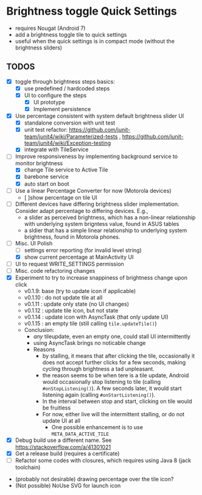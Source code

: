 # Brightness toggle Quick Settings 
- requires Nougat (Android 7)
- add a brightness toggle tile to quick settings
- useful when the quick settings is in compact mode (without the brightness sliders)

## TODOS
- [x] toggle through brightness steps basics: 
  - [x] use predefined / hardcoded steps
  - [x] UI to configure the steps
    - [x] UI prototype 
    - [x] Implement persistence
- [x] Use percentage consistent with system default brightness slider UI
  - [x] standalone conversion with unit test
  - [x] unit test refactor: https://github.com/junit-team/junit4/wiki/Parameterized-tests , https://github.com/junit-team/junit4/wiki/Exception-testing
  - [x] integrate with TileService
- [ ] Improve responsiveness by implementing background service to monitor brightness 
  - [x] change Tile service to Active Tile
  - [x] barebone service 
  - [x] auto start on boot
- [ ] Use a linear Percentage Converter for now (Motorola devices)
  - [ ]show percentage on tile UI
- [ ] Different devices have differing brightness slider implementation. Consider adapt percentage to differing devices. E.g., 
     - a slider as perceived brightness, which has a non-linear relationship with  underlying system brigntess value, found in ASUS tables
     - a sldier that has a simple linear relationship to underlying system brightness, found in Motorola phones.
- [ ] Misc. UI Polish
  - [ ] settings error reporting (for invalid level string)
  - [x] show current percentage at MainActivity UI
- [ ] UI to request WRITE_SETTINGS permission
- [ ] Misc. code refactoring
changes
- [x] Experiment to try to increase snappiness of brightness change upon click
  - v0.1.9: base (try to update icon if applicable)
  - v0.1.10 : do not update tile at all
  - v0.1.11 : update only state (no UI changes)
  - v0.1.12 : update tile icon, but not state
  - v0.1.14 : update icon with AsyncTask (that only update UI)
  - v0.1.15 : an empty tile (still calling `tile.updateTile()`)
  - Conclusion: 
    - *any* tileupdate, even an empty one, could stall UI intermittently
    - using AsyncTask brings no noticable change
    - Reasons
      - by stalling, it means that after clicking the tile, occasionally
        it does not accept further clicks for a few seconds, making cycling
        through brightness a tad unpleasant.
      - the reason seems to be when tere is a tile update, Android would occasionally
        stop listening to tile (calling `#onStopListening()`). A few seconds later,
        it would start listening again (calling `#onStartListening()`). 
      - In the interval between stop and start, clicking on tile would be fruitless
      - For now, either live will the intermittent stalling, or do not update UI at all
        - One possible enhancement is to use `META_DATA_ACTIVE_TILE` 
- [x] Debug build use a different name. See https://stackoverflow.com/a/41301021
- [x] Get a release build (requires a certificate)
- [ ] Refactor some codes with closures, which requires using Java 8 (jack toolchain)
- (probably not desirable) drawing percentage over the tile icon?
- (Not possible) NoUse SVG for launch icon
